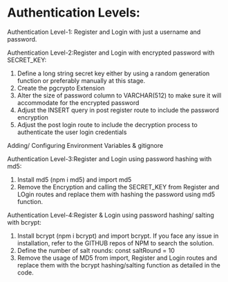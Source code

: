 # Authentication Levels:
Authentication Level-1: Register and Login with just a username and password.

Authentication Level-2:Register and Login with encrypted password with SECRET_KEY:
1.	Define a long string secret key either by using a random generation function or preferably manually at this stage.
2.	Create the pgcrypto Extension
3.	Alter the size of password column to VARCHAR(512) to make sure it will accommodate for the encrypted password
4.	Adjust the INSERT query in post register route to include the password encryption
5.	Adjust the post login route to include the decryption process to authenticate the user login credentials

Adding/ Configuring Environment Variables & gitignore

Authentication Level-3:Register and Login using password hashing with md5:
1. Install md5 (npm i md5) and import md5
2. Remove the Encryption and calling the SECRET_KEY from Register and LOgin routes and replace them with hashing the password using md5 function.

Authentication Level-4:Register & Login using password hashing/ salting with bcrypt:
1. Install bcrypt (npm i bcrypt) and import bcrypt. If you face any issue in installation, refer to the GITHUB repos of NPM to search the solution.
2. Define the number of salt rounds: const saltRound = 10
3. Remove the usage of MD5 from import, Register and Login routes and replace them with the bcrypt hashing/salting function as detailed in the code.